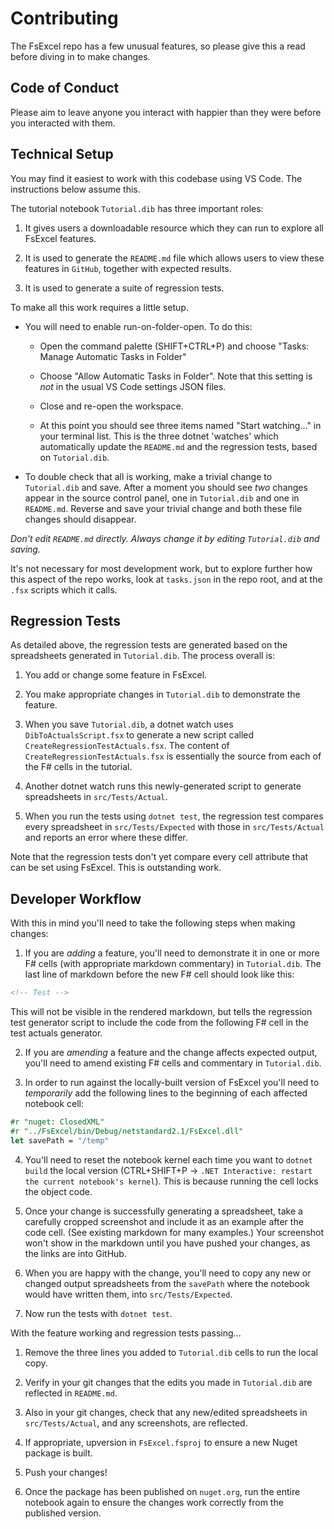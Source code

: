 # Contributing

The FsExcel repo has a few unusual features, so please give this a read before diving in to make changes.

## Code of Conduct

Please aim to leave anyone you interact with happier than they were before you interacted with them.

## Technical Setup

You may find it easiest to work with this codebase using VS Code. The instructions below assume this.

The tutorial notebook `Tutorial.dib` has three important roles:

1) It gives users a downloadable resource which they can run to explore all FsExcel features.

1) It is used to generate the `README.md` file which allows users to view these features in `GitHub`, together with expected results.

1) It is used to generate a suite of regression tests.

To make all this work requires a little setup.

- You will need to enable run-on-folder-open. To do this:

    - Open the command palette (SHIFT+CTRL+P) and choose "Tasks: Manage Automatic Tasks in Folder"

    - Choose "Allow Automatic Tasks in Folder".  Note that this setting is *not* in the usual VS Code settings JSON files.

    - Close and re-open the workspace.
    
    - At this point you should see three items named "Start watching..." in your terminal list.  This is the three dotnet 'watches' which automatically update the `README.md` and the regression tests, based on `Tutorial.dib`.

- To double check that all is working, make a trivial change to `Tutorial.dib` and save. After a moment you should see *two* changes appear in the source control panel, one in `Tutorial.dib` and one in `README.md`. Reverse and save your trivial change and both these file changes should disappear.

*Don't edit `README.md` directly. Always change it by editing `Tutorial.dib` and saving.*

It's not necessary for most development work, but to explore further how this aspect of the repo works, look at `tasks.json` in the repo root, and at the `.fsx` scripts which it calls.

## Regression Tests

As detailed above, the regression tests are generated based on the spreadsheets generated in `Tutorial.dib`. The process overall is:

1) You add or change some feature in FsExcel.

1) You make appropriate changes in `Tutorial.dib` to demonstrate the feature.

1) When you save `Tutorial.dib`, a dotnet watch uses `DibToActualsScript.fsx` to generate a new script called `CreateRegressionTestActuals.fsx`. The content of `CreateRegressionTestActuals.fsx` is essentially the source from each of the F# cells in the tutorial.

1) Another dotnet watch runs this newly-generated script to generate spreadsheets in `src/Tests/Actual`.

1) When you run the tests using `dotnet test`, the regression test compares every spreadsheet in `src/Tests/Expected` with those in `src/Tests/Actual` and reports an error where these differ.

Note that the regression tests don't yet compare every cell attribute that can be set using FsExcel. This is outstanding work.

## Developer Workflow

With this in mind you'll need to take the following steps when making changes:

1) If you are *adding* a feature, you'll need to demonstrate it in one or more F# cells (with appropriate markdown commentary) in `Tutorial.dib`. The last line of markdown before the
new F# cell should look like this:
```html
<!-- Test -->
```
This will not be visible in the rendered markdown, but tells the regression test generator script to include the code from the following F# cell in the test actuals generator.

2) If you are *amending* a feature and the change affects expected output, you'll need to amend existing F# cells and commentary in `Tutorial.dib`.

3) In order to run against the locally-built version of FsExcel you'll need to *temporarily* add the following lines to the beginning of each affected notebook cell:

```fsharp
#r "nuget: ClosedXML"
#r "../FsExcel/bin/Debug/netstandard2.1/FsExcel.dll"
let savePath = "/temp"
```

4) You'll need to reset the notebook kernel each time you want to `dotnet build` the local version (CTRL+SHIFT+P -> `.NET Interactive: restart the current notebook's kernel`). This is because running the cell locks the object code.

1) Once your change is successfully generating a spreadsheet, take a carefully cropped screenshot and include it as an example after the code cell. (See existing markdown for many examples.) Your screenshot won't show in the markdown until you have pushed your changes, as the links are into GitHub.

1) When you are happy with the change, you'll need to copy any new or changed output spreadsheets from the `savePath` where the notebook would have written them, into `src/Tests/Expected`.

1) Now run the tests with `dotnet test`.

With the feature working and regression tests passing...

1) Remove the three lines you added to `Tutorial.dib` cells to run the local copy.

1) Verify in your git changes that the edits you made in `Tutorial.dib` are reflected in `README.md`.

1) Also in your git changes, check that any new/edited spreadsheets in `src/Tests/Actual`, and any screenshots, are reflected.

1) If appropriate, upversion in `FsExcel.fsproj` to ensure a new Nuget package is built.

1) Push your changes!

1) Once the package has been published on `nuget.org`, run the entire notebook again to ensure the changes work correctly from the published version.


